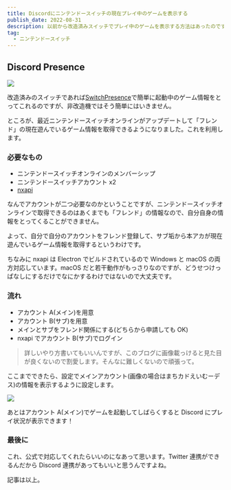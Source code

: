 ```yaml
---
title: Discordにニンテンドースイッチの現在プレイ中のゲームを表示する
publish_date: 2022-08-31
description: 以前から改造済みスイッチでプレイ中のゲームを表示する方法はあったのですが、今回非改造機でもできるようになったので紹介します
tag:
  - ニンテンドースイッチ
---
```


## Discord Presence

![](https://pbs.twimg.com/media/FbfkLGMUYAYIpVd?format=png&name=small)

改造済みのスイッチであれば[SwitchPresence](https://github.com/Random06457/SwitchPresence)で簡単に起動中のゲーム情報をとってこれるのですが、非改造機ではそう簡単にはいきません。

ところが、最近ニンテンドースイッチオンラインがアップデートして「フレンド」の現在遊んでいるゲーム情報を取得できるようになりました。これを利用します。

### 必要なもの

- ニンテンドースイッチオンラインのメンバーシップ
- ニンテンドースイッチアカウント x2
- [nxapi](https://github.com/samuelthomas2774/nxapi/releases)

なんでアカウントが二つ必要なのかということですが、ニンテンドースイッチオンラインで取得できるのはあくまでも「フレンド」の情報なので、自分自身の情報をとってくることができません。

よって、自分で自分のアカウントをフレンド登録して、サブ垢から本アカが現在遊んでいるゲーム情報を取得するというわけです。

ちなみに nxapi は Electron でビルドされているので Windows と macOS の両方対応しています。macOS だと若干動作がもっさりなのですが、どうせつけっぱなしにするだけでなにかするわけではないので大丈夫です。

### 流れ

- アカウント A(メイン)を用意
- アカウント B(サブ)を用意
- メインとサブをフレンド関係にする(どちらから申請しても OK)
- nxapi でアカウント B(サブ)でログイン

> 詳しいやり方書いてもいいんですが、このブログに画像載っけると見た目が良くないので割愛します。そんなに難しくないので頑張って。

ここまでできたら、設定でメインアカウント(画像の場合はまちカドえいむーデス)の情報を表示するように設定します。

![](https://pbs.twimg.com/media/FbfhRU4UEAEnpil?format=jpg&name=medium)

あとはアカウント A(メイン)でゲームを起動してしばらくすると Discord にプレイ状況が表示できます！

### 最後に

これ、公式で対応してくれたらいいのになあって思います。Twitter 連携ができるんだから Discord 連携があってもいいと思うんですよね。

記事は以上。
